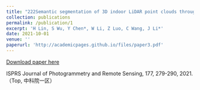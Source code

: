 ```yaml
---
title: "222Semantic segmentation of 3D indoor LiDAR point clouds through feature pyramid architecture search"
collection: publications
permalink: /publication/1
excerpt: 'H Lin, S Wu, Y Chen*, W Li, Z Luo, C Wang, J Li*'
date: 2021-10-01
venue: ''
paperurl: 'http://academicpages.github.io/files/paper3.pdf'
---
```


[Download paper here](http://academicpages.github.io/files/paper3.pdf)

ISPRS Journal of Photogrammetry and Remote Sensing, 177, 279-290, 2021. （Top, 中科院一区）
